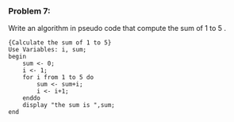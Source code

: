### Problem 7:
Write an algorithm in pseudo code that compute the sum of 1 to 5 .

```{r, tidy=FALSE, eval=FALSE}
{Calculate the sum of 1 to 5}
Use Variables: i, sum;
begin
	sum <- 0;
	i <- 1;
	for i from 1 to 5 do
		sum <- sum+i;
		i <- i+1;
	enddo	
	display "the sum is ",sum;
end
```